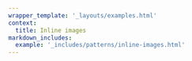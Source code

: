 ```yaml
---
wrapper_template: '_layouts/examples.html'
context:
  title: Inline images
markdown_includes:
  example: '_includes/patterns/inline-images.html'
---
```

